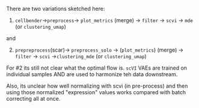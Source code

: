 

There are two variations sketched here:

1) `cellbender`->`preprocess`-> `plot_metrics` (merge) -> `filter` -> `scvi` -> `mde` (or `clustering_umap`)

and 

2) `prepreprocess`(scar)-> `preprocess_solo` -> (`plot_metrics`) (merge) -> `filter` -> `scvi` ->`clustering_mde` (or `clustering_umap`)


For #2 its still not clear what the optimal flow is.  `scVI` VAEs are trained on individual samples AND are used to harmonize teh data downstream. 

Also, its unclear how well normalizing with scvi (in pre-process) and then using those normalized "expression" values works compared with batch correcting all at once.
